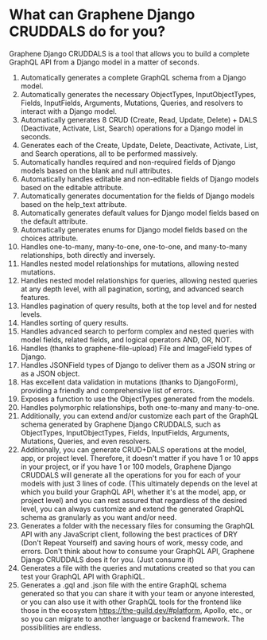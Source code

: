 # What can Graphene Django CRUDDALS do for you?

Graphene Django CRUDDALS is a tool that allows you to build a complete GraphQL API from a Django model in a matter of seconds.

1. Automatically generates a complete GraphQL schema from a Django model.
2. Automatically generates the necessary ObjectTypes, InputObjectTypes, Fields, InputFields, Arguments, Mutations, Queries, and resolvers to interact with a Django model.
3. Automatically generates 8 CRUD (Create, Read, Update, Delete) + DALS (Deactivate, Activate, List, Search) operations for a Django model in seconds.
4. Generates each of the Create, Update, Delete, Deactivate, Activate, List, and Search operations, all to be performed massively.
5. Automatically handles required and non-required fields of Django models based on the blank and null attributes.
6. Automatically handles editable and non-editable fields of Django models based on the editable attribute.
7. Automatically generates documentation for the fields of Django models based on the help_text attribute.
8. Automatically generates default values for Django model fields based on the default attribute.
9. Automatically generates enums for Django model fields based on the choices attribute.
10. Handles one-to-many, many-to-one, one-to-one, and many-to-many relationships, both directly and inversely.
11. Handles nested model relationships for mutations, allowing nested mutations.
12. Handles nested model relationships for queries, allowing nested queries at any depth level, with all pagination, sorting, and advanced search features.
13. Handles pagination of query results, both at the top level and for nested levels.
14. Handles sorting of query results.
15. Handles advanced search to perform complex and nested queries with model fields, related fields, and logical operators AND, OR, NOT.
16. Handles (thanks to graphene-file-upload) File and ImageField types of Django.
17. Handles JSONField types of Django to deliver them as a JSON string or as a JSON object.
18. Has excellent data validation in mutations (thanks to DjangoForm), providing a friendly and comprehensive list of errors.
19. Exposes a function to use the ObjectTypes generated from the models.
20. Handles polymorphic relationships, both one-to-many and many-to-one.
21. Additionally, you can extend and/or customize each part of the GraphQL schema generated by Graphene Django CRUDDALS, such as ObjectTypes, InputObjectTypes, Fields, InputFields, Arguments, Mutations, Queries, and even resolvers.
22. Additionally, you can generate CRUD+DALS operations at the model, app, or project level. Therefore, it doesn't matter if you have 1 or 10 apps in your project, or if you have 1 or 100 models, Graphene Django CRUDDALS will generate all the operations for you for each of your models with just 3 lines of code. (This ultimately depends on the level at which you build your GraphQL API, whether it's at the model, app, or project level) and you can rest assured that regardless of the desired level, you can always customize and extend the generated GraphQL schema as granularly as you want and/or need.
23. Generates a folder with the necessary files for consuming the GraphQL API with any JavaScript client, following the best practices of DRY (Don't Repeat Yourself) and saving hours of work, messy code, and errors. Don't think about how to consume your GraphQL API, Graphene Django CRUDDALS does it for you. (Just consume it)
24. Generates a file with the queries and mutations created so that you can test your GraphQL API with GraphiQL.
25. Generates a .gql and .json file with the entire GraphQL schema generated so that you can share it with your team or anyone interested, or you can also use it with other GraphQL tools for the frontend like those in the ecosystem https://the-guild.dev/#platform, Apollo, etc., or so you can migrate to another language or backend framework. The possibilities are endless.



